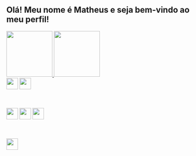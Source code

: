 ## Olá! Meu nome é Matheus e seja bem-vindo ao meu perfil!

<div style="display: inline-block">
  <a href="https://github.com/Matheyck">
    <img height="120em" src="https://github-readme-stats.vercel.app/api?username=matheyck&show_icons=true&theme=dark&include_all_commits=true&count_ptivate=true"/>
    <img height="120em" src="https://github-readme-stats.vercel.app/api/top-langs/?username=matheyck&theme=dark"/>
</div
    
##
<br>
<div style="display: inline-block">
    <a href="https://steamcommunity.com/id/frangotv"><img height="30em" src="https://img.shields.io/badge/Steam-000000?style=for-the-badge&logo=steam&logoColor=white"/></a>
    <img height="30em" src="https://img.shields.io/badge/Discord-7289DA?style=for-the-badge&logo=discord&logoColor=white"/>
</div>
    
##
<br>
<div style="display: inline-block">
    <img height="30em" src="https://img.shields.io/badge/CSS3-1572B6?style=for-the-badge&logo=css3&logoColor=white"/>
    <img height="30em" src="https://img.shields.io/badge/HTML5-E34F26?style=for-the-badge&logo=html5&logoColor=white"/>
    <img height="30em" src="https://img.shields.io/badge/JavaScript-F7DF1E?style=for-the-badge&logo=javascript&logoColor=black"/>
</div>
    
##
<br>
<img height="30em" src="https://img.shields.io/badge/Windows-0078D6?style=for-the-badge&logo=windows&logoColor=white"/>
    
    
